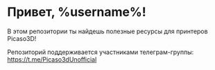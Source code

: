# Привет, %username%!

В этом репозитории ты найдешь полезные ресурсы для принтеров Picaso3D!

Репозиторий поддерживается участниками телеграм-группы: https://t.me/Picaso3dUnofficial
